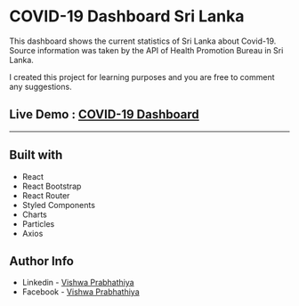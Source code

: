 # **COVID-19 Dashboard Sri Lanka**

This dashboard shows the current statistics of Sri Lanka about Covid-19. Source information was taken by the API of Health Promotion Bureau in Sri Lanka.

I created this project for learning purposes and you are free to comment any suggestions.

## **Live Demo :** [**COVID-19 Dashboard**]()

---

## **Built with**

- React
- React Bootstrap
- React Router
- Styled Components
- Charts
- Particles
- Axios

## **Author Info**

- Linkedin - [Vishwa Prabhathiya](https://www.linkedin.com/in/vishwa-prabhathiya/)
- Facebook - [Vishwa Prabhathiya](https://www.facebook.com/vprabhathiya)
